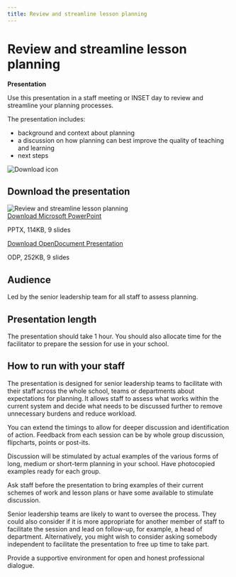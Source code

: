 ```yaml
---
title: Review and streamline lesson planning
---
```


# Review and streamline lesson planning

<strong class="govuk-tag">Presentation</strong>

Use this presentation in a staff meeting or INSET day to review and streamline
your planning processes.

The presentation includes:

- background and context about planning
- a discussion on how planning can best improve the quality of teaching and learning
- next steps

<div class="dfe-width-container govuk-grid-row">
  <div class="govuk-grid-row dfe-width-container">
    <div class="govuk-grid-column-full">
      <div class="info-box">
        <div class="info-box__corner">
          <img src="/assets/images/download-icon.svg" alt="Download icon">
        </div>
        <h2 class="govuk-heading-m">
          Download the presentation
        </h2>
        <div class="govuk-grid-row info-box__download-content">
          <div class="govuk-grid-column-one-half">
            <img src="/assets/images/curriculum-planning-and-delivery--review-and-streamline-lesson-planning.jpg" alt="Review and streamline lesson planning" class="dfe-file-preview-image">
          </div>
          <div class="govuk-grid-column-one-half">
            <a class="govuk-body" href="<%= @base_url %>/assets/files/Review and streamline lesson planning.pptx">
              Download Microsoft PowerPoint
            </a>
            <p>
              PPTX, 114KB, 9 slides
            </p>
            <a class="govuk-body" href="<%= @base_url %>/assets/files/Review and streamline lesson planning.odp">
              Download OpenDocument Presentation
            </a>
            <p>
              ODP, 252KB, 9 slides
            </p>
          </div>
        </div>
      </div>
    </div>
  </div>
</div>

## Audience

Led by the senior leadership team for all staff to assess planning.

## Presentation length

The presentation should take 1 hour. You should also allocate time for the
facilitator to prepare the session for use in your school.

## How to run with your staff

The presentation is designed for senior leadership teams to facilitate with their
staff across the whole school, teams or departments about expectations for
planning. It allows staff to assess what works within the current system and
decide what needs to be discussed further to remove unnecessary burdens and
reduce workload.

You can extend the timings to allow for deeper discussion and identification of
action. Feedback from each session can be by whole group discussion, flipcharts,
points or post-its.

Discussion will be stimulated by actual examples of the various forms of long,
medium or short-term planning in your school. Have photocopied examples ready
for each group.

Ask staff before the presentation to bring examples of their current schemes of work
and lesson plans or have some available to stimulate discussion.

Senior leadership teams are likely to want to oversee the process. They could
also consider if it is more appropriate for another member of staff to
facilitate the session and lead on follow-up, for example, a head of department.
Alternatively, you might wish to consider asking somebody independent to
facilitate the presentation to free up time to take part.

Provide a supportive environment for open and honest professional dialogue.
